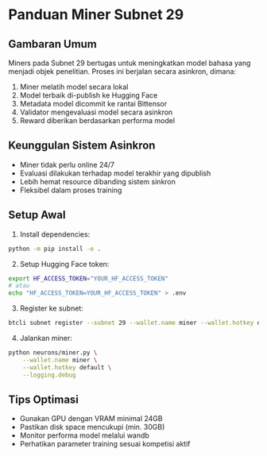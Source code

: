 # Panduan Miner Subnet 29

## Gambaran Umum

Miners pada Subnet 29 bertugas untuk meningkatkan model bahasa yang menjadi objek penelitian. Proses ini berjalan secara asinkron, dimana:

1. Miner melatih model secara lokal
2. Model terbaik di-publish ke Hugging Face
3. Metadata model dicommit ke rantai Bittensor
4. Validator mengevaluasi model secara asinkron
5. Reward diberikan berdasarkan performa model

## Keunggulan Sistem Asinkron

- Miner tidak perlu online 24/7
- Evaluasi dilakukan terhadap model terakhir yang dipublish
- Lebih hemat resource dibanding sistem sinkron
- Fleksibel dalam proses training

## Setup Awal

1. Install dependencies:
```bash
python -m pip install -e .
```

2. Setup Hugging Face token:
```bash 
export HF_ACCESS_TOKEN="YOUR_HF_ACCESS_TOKEN"
# atau
echo "HF_ACCESS_TOKEN=YOUR_HF_ACCESS_TOKEN" > .env
```

3. Register ke subnet:
```bash
btcli subnet register --subnet 29 --wallet.name miner --wallet.hotkey default
```

4. Jalankan miner:
```bash
python neurons/miner.py \
    --wallet.name miner \
    --wallet.hotkey default \
    --logging.debug
```

## Tips Optimasi

- Gunakan GPU dengan VRAM minimal 24GB
- Pastikan disk space mencukupi (min. 30GB)
- Monitor performa model melalui wandb
- Perhatikan parameter training sesuai kompetisi aktif